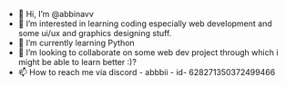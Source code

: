 - 👋 Hi, I’m @abbinavv
- 👀 I’m interested in learning coding especially web development and some ui/ux and graphics designing stuff.
- 🌱 I’m currently learning Python 
- 💞️ I’m looking to collaborate on some web dev project through which i might be able to learn better :)?
- 📫 How to reach me via discord - abbbii - id- 628271350372499466
<!---
abbinavv/abbinavv is a ✨ special ✨ repository because its `README.md` (this file) appears on your GitHub profile.
You can click the Preview link to take a look at your changes.
--->
